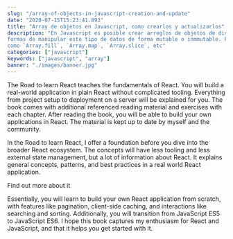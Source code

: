 ```yaml
---
slug: "/array-of-objects-in-javascript-creation-and-update"
date: "2020-07-15T15:23:41.893"
title: "Array de objetos en Javascript, como crearlos y actualizarlos"
description: "En Javascript es posible crear arreglos de objetos de diversas maneras. Tambien ofrece
formas de manipular este tipo de datos de forma mutable o inmmutable. Para esto ofrece funciones
como `Array.fill`, `Array.map`, `Array.slice`, etc"
categories: ["javascript"]
keywords: ["javascript", "array"]
banner: "./images/banner.jpg"
---
```


The Road to learn React teaches the fundamentals of React. You will build a real-world application in plain React without complicated tooling. Everything from project setup to deployment on a server will be explained for you. The book comes with additional referenced reading material and exercises with each chapter. After reading the book, you will be able to build your own applications in React. The material is kept up to date by myself and the community.

In the Road to learn React, I offer a foundation before you dive into the broader React ecosystem. The concepts will have less tooling and less external state management, but a lot of information about React. It explains general concepts, patterns, and best practices in a real world React application.

<Link to="https://roadtoreact.com/">Find out more about it</Link>

Essentially, you will learn to build your own React application from scratch, with features like pagination, client-side caching, and interactions like searching and sorting. Additionally, you will transition from JavaScript ES5 to JavaScript ES6. I hope this book captures my enthusiasm for React and JavaScript, and that it helps you get started with it.
